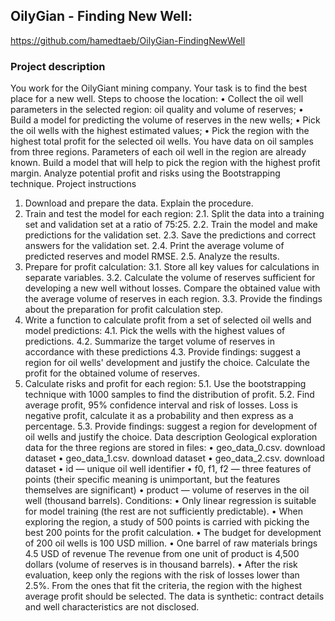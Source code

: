 ## OilyGian - Finding New Well: 
https://github.com/hamedtaeb/OilyGian-FindingNewWell

### Project description
You work for the OilyGiant mining company. Your task is to find the best place for a new well.
Steps to choose the location:
•	Collect the oil well parameters in the selected region: oil quality and volume of reserves;
•	Build a model for predicting the volume of reserves in the new wells;
•	Pick the oil wells with the highest estimated values;
•	Pick the region with the highest total profit for the selected oil wells.
You have data on oil samples from three regions. Parameters of each oil well in the region are already known. Build a model that will help to pick the region with the highest profit margin. Analyze potential profit and risks using the Bootstrapping technique.
Project instructions
1.	Download and prepare the data. Explain the procedure.
2.	Train and test the model for each region:
2.1. Split the data into a training set and validation set at a ratio of 75:25.
2.2. Train the model and make predictions for the validation set.
2.3. Save the predictions and correct answers for the validation set.
2.4. Print the average volume of predicted reserves and model RMSE.
2.5. Analyze the results.
3.	Prepare for profit calculation:
3.1. Store all key values for calculations in separate variables.
3.2. Calculate the volume of reserves sufficient for developing a new well without losses. Compare the obtained value with the average volume of reserves in each region.
3.3. Provide the findings about the preparation for profit calculation step.
4.	Write a function to calculate profit from a set of selected oil wells and model predictions:
4.1. Pick the wells with the highest values of predictions. 
4.2. Summarize the target volume of reserves in accordance with these predictions
4.3. Provide findings: suggest a region for oil wells' development and justify the choice. Calculate the profit for the obtained volume of reserves.
5.	Calculate risks and profit for each region:
5.1. Use the bootstrapping technique with 1000 samples to find the distribution of profit.
5.2. Find average profit, 95% confidence interval and risk of losses. Loss is negative profit, calculate it as a probability and then express as a percentage.
5.3. Provide findings: suggest a region for development of oil wells and justify the choice.
Data description
Geological exploration data for the three regions are stored in files:
•	geo_data_0.csv. download dataset
•	geo_data_1.csv. download dataset
•	geo_data_2.csv. download dataset
•	id — unique oil well identifier
•	f0, f1, f2 — three features of points (their specific meaning is unimportant, but the features themselves are significant)
•	product — volume of reserves in the oil well (thousand barrels).
Conditions:
•	Only linear regression is suitable for model training (the rest are not sufficiently predictable).
•	When exploring the region, a study of 500 points is carried with picking the best 200 points for the profit calculation.
•	The budget for development of 200 oil wells is 100 USD million.
•	One barrel of raw materials brings 4.5 USD of revenue The revenue from one unit of product is 4,500 dollars (volume of reserves is in thousand barrels).
•	After the risk evaluation, keep only the regions with the risk of losses lower than 2.5%. From the ones that fit the criteria, the region with the highest average profit should be selected.
The data is synthetic: contract details and well characteristics are not disclosed.

